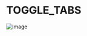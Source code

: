 # TOGGLE_TABS
![image](https://user-images.githubusercontent.com/97733279/183289161-7a8ed11d-08ba-4bde-a701-20bc6cb74de4.png)
